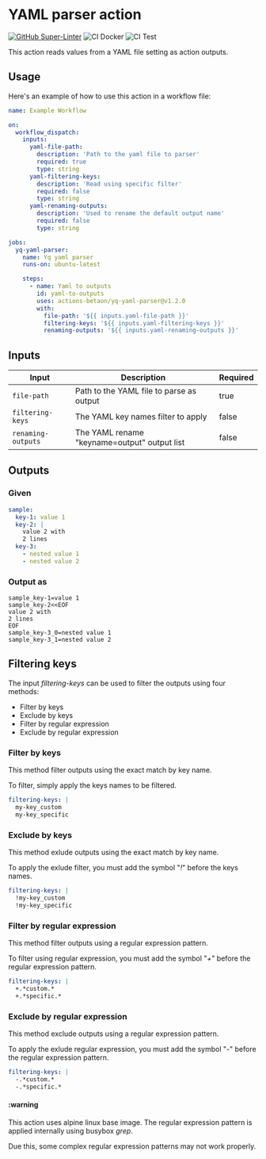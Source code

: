 # YAML parser action

[![GitHub Super-Linter](https://github.com/actions-betaon/yq-yaml-parser/actions/workflows/linter.yml/badge.svg)](https://github.com/super-linter/super-linter)
![CI Docker](https://github.com/actions-betaon/yq-yaml-parser/actions/workflows/ci-docker.yml/badge.svg)
![CI Test](https://github.com/actions-betaon/yq-yaml-parser/actions/workflows/ci-test.yml/badge.svg)

This action reads values from a YAML file setting as action outputs.

## Usage

Here's an example of how to use this action in a workflow file:

```yaml
name: Example Workflow

on:
  workflow_dispatch:
    inputs:
      yaml-file-path:
        description: 'Path to the yaml file to parser'
        required: true
        type: string
      yaml-filtering-keys:
        description: 'Read using specific filter'
        required: false
        type: string
      yaml-renaming-outputs:
        description: 'Used to rename the default output name'
        required: false
        type: string

jobs:
  yq-yaml-parser:
    name: Yq yaml parser
    runs-on: ubuntu-latest

    steps:
      - name: Yaml to outputs
        id: yaml-to-outputs
        uses: actions-betaon/yq-yaml-parser@v1.2.0
        with:
          file-path: '${{ inputs.yaml-file-path }}'
          filtering-keys: '${{ inputs.yaml-filtering-keys }}'
          renaming-outputs: '${{ inputs.yaml-renaming-outputs }}'
```

## Inputs

| Input | Description| Required |
|------ | ---------- | -------- |
| `file-path` | Path to the YAML file to parse as output | true |
| `filtering-keys` | The YAML key names filter to apply | false |
| `renaming-outputs`| The YAML rename "keyname=output" output list | false |

## Outputs

### Given

```yaml
sample:
  key-1: value 1
  key-2: |
    value 2 with
    2 lines
  key-3:
    - nested value 1
    - nested value 2
```

### Output as

```text
sample_key-1=value 1
sample_key-2<<EOF
value 2 with
2 lines
EOF
sample_key-3_0=nested value 1
sample_key-3_1=nested value 2
```

## Filtering keys

The input _filtering-keys_ can be used to filter the outputs using four methods:

- Filter by keys
- Exclude by keys
- Filter by regular expression
- Exclude by regular expression

### Filter by keys

This method filter outputs using the exact match by key name.

To filter, simply apply the keys names to be filtered.

```yaml
filtering-keys: |
  my-key_custom
  my-key_specific
```

### Exclude by keys

This method exlude outputs using the exact match by key name.

To apply the exlude filter, you must add the symbol "_!_" before the keys names.

```yaml
filtering-keys: |
  !my-key_custom
  !my-key_specific
```

### Filter by regular expression

This method filter outputs using a regular expression pattern.

To filter using regular expression, you must add the symbol "_+_" before the
regular expression pattern.

```yaml
filtering-keys: |
  +.*custom.*
  +.*specific.*
```

### Exclude by regular expression

This method exclude outputs using a regular expression pattern.

To apply the exlude regular expression, you must add the symbol "_-_" before the
regular expression pattern.

```yaml
filtering-keys: |
  -.*custom.*
  -.*specific.*
```

#### :warning

This action uses alpine linux base image. The regular expression pattern is
applied internally using busybox _grep_.

Due this, some complex regular expression patterns may not work properly.
